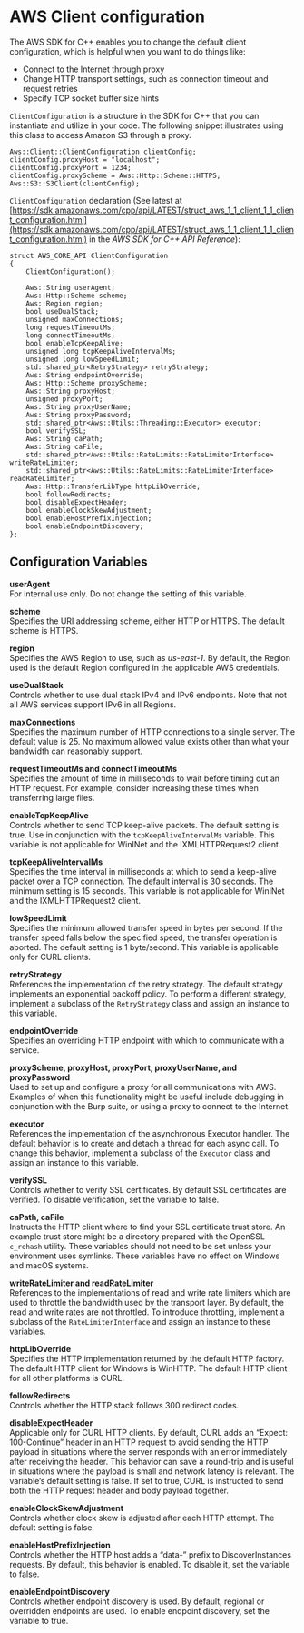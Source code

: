 # AWS Client configuration<a name="client-config"></a>

The AWS SDK for C\+\+ enables you to change the default client configuration, which is helpful when you want to do things like:
+ Connect to the Internet through proxy
+ Change HTTP transport settings, such as connection timeout and request retries
+ Specify TCP socket buffer size hints

`ClientConfiguration` is a structure in the SDK for C\+\+ that you can instantiate and utilize in your code\. The following snippet illustrates using this class to access Amazon S3 through a proxy\.

```
Aws::Client::ClientConfiguration clientConfig;
clientConfig.proxyHost = "localhost";
clientConfig.proxyPort = 1234;
clientConfig.proxyScheme = Aws::Http::Scheme::HTTPS;
Aws::S3::S3Client(clientConfig);
```

 `ClientConfiguration` declaration \(See latest at [https://sdk.amazonaws.com/cpp/api/LATEST/struct_aws_1_1_client_1_1_client_configuration.html](https://sdk.amazonaws.com/cpp/api/LATEST/struct_aws_1_1_client_1_1_client_configuration.html) in the *AWS SDK for C\+\+ API Reference*\):

```
struct AWS_CORE_API ClientConfiguration
{
    ClientConfiguration();

    Aws::String userAgent;
    Aws::Http::Scheme scheme;
    Aws::Region region;
    bool useDualStack;
    unsigned maxConnections;
    long requestTimeoutMs;
    long connectTimeoutMs;
    bool enableTcpKeepAlive;
    unsigned long tcpKeepAliveIntervalMs;
    unsigned long lowSpeedLimit;
    std::shared_ptr<RetryStrategy> retryStrategy;
    Aws::String endpointOverride;
    Aws::Http::Scheme proxyScheme;
    Aws::String proxyHost;
    unsigned proxyPort;
    Aws::String proxyUserName;
    Aws::String proxyPassword;
    std::shared_ptr<Aws::Utils::Threading::Executor> executor;
    bool verifySSL;
    Aws::String caPath;
    Aws::String caFile;
    std::shared_ptr<Aws::Utils::RateLimits::RateLimiterInterface> writeRateLimiter;
    std::shared_ptr<Aws::Utils::RateLimits::RateLimiterInterface> readRateLimiter;
    Aws::Http::TransferLibType httpLibOverride;
    bool followRedirects;
    bool disableExpectHeader;
    bool enableClockSkewAdjustment;
    bool enableHostPrefixInjection;
    bool enableEndpointDiscovery;
};
```

## Configuration Variables<a name="configuration-variables"></a>

**userAgent**  
For internal use only\. Do not change the setting of this variable\.

**scheme**  
Specifies the URI addressing scheme, either HTTP or HTTPS\. The default scheme is HTTPS\.

**region**  
Specifies the AWS Region to use, such as *us\-east\-1*\. By default, the Region used is the default Region configured in the applicable AWS credentials\.

**useDualStack**  
Controls whether to use dual stack IPv4 and IPv6 endpoints\. Note that not all AWS services support IPv6 in all Regions\.

**maxConnections**  
Specifies the maximum number of HTTP connections to a single server\. The default value is 25\. No maximum allowed value exists other than what your bandwidth can reasonably support\.

**requestTimeoutMs and connectTimeoutMs**  
Specifies the amount of time in milliseconds to wait before timing out an HTTP request\. For example, consider increasing these times when transferring large files\.

**enableTcpKeepAlive**  
Controls whether to send TCP keep\-alive packets\. The default setting is true\. Use in conjunction with the `tcpKeepAliveIntervalMs` variable\. This variable is not applicable for WinINet and the IXMLHTTPRequest2 client\.

**tcpKeepAliveIntervalMs**  
Specifies the time interval in milliseconds at which to send a keep\-alive packet over a TCP connection\. The default interval is 30 seconds\. The minimum setting is 15 seconds\. This variable is not applicable for WinINet and the IXMLHTTPRequest2 client\.

**lowSpeedLimit**  
Specifies the minimum allowed transfer speed in bytes per second\. If the transfer speed falls below the specified speed, the transfer operation is aborted\. The default setting is 1 byte/second\. This variable is applicable only for CURL clients\.

**retryStrategy**  
References the implementation of the retry strategy\. The default strategy implements an exponential backoff policy\. To perform a different strategy, implement a subclass of the `RetryStrategy` class and assign an instance to this variable\.

**endpointOverride**  
Specifies an overriding HTTP endpoint with which to communicate with a service\.

**proxyScheme, proxyHost, proxyPort, proxyUserName, and proxyPassword**  
Used to set up and configure a proxy for all communications with AWS\. Examples of when this functionality might be useful include debugging in conjunction with the Burp suite, or using a proxy to connect to the Internet\.

**executor**  
References the implementation of the asynchronous Executor handler\. The default behavior is to create and detach a thread for each async call\. To change this behavior, implement a subclass of the `Executor` class and assign an instance to this variable\.

**verifySSL**  
Controls whether to verify SSL certificates\. By default SSL certificates are verified\. To disable verification, set the variable to false\.

**caPath, caFile**  
Instructs the HTTP client where to find your SSL certificate trust store\. An example trust store might be a directory prepared with the OpenSSL `c_rehash` utility\. These variables should not need to be set unless your environment uses symlinks\. These variables have no effect on Windows and macOS systems\.

**writeRateLimiter and readRateLimiter**  
References to the implementations of read and write rate limiters which are used to throttle the bandwidth used by the transport layer\. By default, the read and write rates are not throttled\. To introduce throttling, implement a subclass of the `RateLimiterInterface` and assign an instance to these variables\.

**httpLibOverride**  
Specifies the HTTP implementation returned by the default HTTP factory\. The default HTTP client for Windows is WinHTTP\. The default HTTP client for all other platforms is CURL\.

**followRedirects**  
Controls whether the HTTP stack follows 300 redirect codes\.

**disableExpectHeader**  
Applicable only for CURL HTTP clients\. By default, CURL adds an “Expect: 100\-Continue” header in an HTTP request to avoid sending the HTTP payload in situations where the server responds with an error immediately after receiving the header\. This behavior can save a round\-trip and is useful in situations where the payload is small and network latency is relevant\. The variable’s default setting is false\. If set to true, CURL is instructed to send both the HTTP request header and body payload together\.

**enableClockSkewAdjustment**  
Controls whether clock skew is adjusted after each HTTP attempt\. The default setting is false\.

**enableHostPrefixInjection**  
Controls whether the HTTP host adds a “data\-” prefix to DiscoverInstances requests\. By default, this behavior is enabled\. To disable it, set the variable to false\.

**enableEndpointDiscovery**  
Controls whether endpoint discovery is used\. By default, regional or overridden endpoints are used\. To enable endpoint discovery, set the variable to true\.
